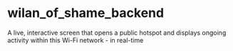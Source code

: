 # wilan_of_shame_backend
A live, interactive screen that opens a public hotspot and displays ongoing activity within this Wi-Fi network - in real-time
